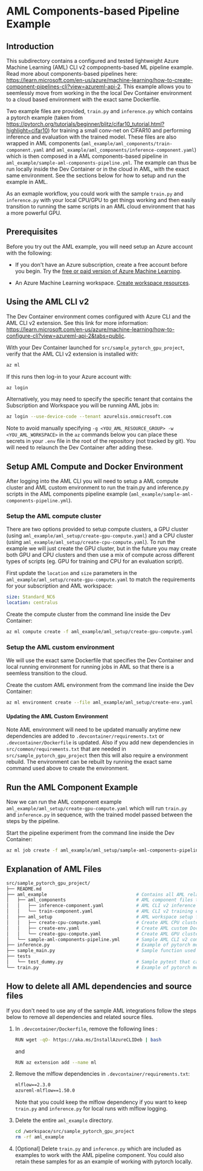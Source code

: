 # AML Components-based Pipeline Example

## Introduction

This subdirectory contains a configured and tested lightweight Azure Machine Learning (AML) CLI v2 compopnents-based ML pipeline example. Read more about components-based pipelines here: <https://learn.microsoft.com/en-us/azure/machine-learning/how-to-create-component-pipelines-cli?view=azureml-api-2>. This example allows you to seemlessly move from working in the the local Dev Container environment to a cloud based environment with the exact same Dockerfile.

Two example files are provided, `train.py` and `inference.py` which contains a pytorch example (taken from <https://pytorch.org/tutorials/beginner/blitz/cifar10_tutorial.html?highlight=cifar10>) for training a small conv-net on CIFAR10 and performing inference and evaluation with the trained model. These files are also wrapped in AML components (`aml_example/aml_components/train-component.yaml` and `aml_example/aml_components/inference-component.yaml`) which is then composed in a AML components-based pipeline in `aml_example/sample-aml-components-pipeline.yml`. The example can thus be run locally inside the Dev Container or in the cloud in AML, with the exact same environment. See the sections below for how to setup and run the example in AML.

As an exmaple workflow, you could work with the sample `train.py` and `inference.py` with your local CPU/GPU to get things working and then easily transition to running the same scripts in an AML cloud environment that has a more powerful GPU.

## Prerequisites

Before you try out the AML example, you will need setup an Azure account with the following:

- If you don't have an Azure subscription, create a free account before you begin. Try the [free or paid version of Azure Machine Learning](https://azure.microsoft.com/free/).

- An Azure Machine Learning workspace. [Create workspace resources](https://learn.microsoft.com/en-us/azure/machine-learning/quickstart-create-resources?view=azureml-api-2).

## Using the AML CLI v2

The Dev Container environment comes configured with Azure CLI and the AML CLI v2 extension. See this link for more information: <https://learn.microsoft.com/en-us/azure/machine-learning/how-to-configure-cli?view=azureml-api-2&tabs=public>. 

With your Dev Container launched for `src/sample_pytorch_gpu_project`, verify that the AML CLI v2 extension is installed with:

```bash
az ml
```

If this runs then log-in to your Azure account with:

```bash
az login
```

Alternatively, you may need to specify the specific tenant that contains the Subscription and Workspace you will be running AML jobs in:

```bash
az login --use-device-code --tenant azurelsis.onmicrosoft.com
```

Note to avoid manually specifying `-g <YOU_AML_RESOURCE_GROUP> -w <YOU_AML_WORKSPACE>` in the `az` commands below you can place these secrets in your `.env` file in the root of the repository (not tracked by git). You will need to relaunch the Dev Container after adding these.

## Setup AML Compute and Docker Environment

After logging into the AML CLI you will need to setup a AML compute cluster and AML custom environment to run the train.py and inference.py scripts in the AML components pipeline example (`aml_example/sample-aml-components-pipeline.yml`).

### Setup the AML compute cluster

There are two options provided to setup compute clusters, a GPU cluster (using `aml_example/aml_setup/create-gpu-compute.yaml`) and a CPU cluster (using `aml_example/aml_setup/create-cpu-compute.yaml`). To run the example we will just create the GPU cluster, but in the future you may create both GPU and CPU clusters and then use a mix of compute across different types of scripts (eg. GPU for training and CPU for an evaluation script).

First update the `location` and `size` parameters in the  `aml_example/aml_setup/create-gpu-compute.yaml` to match the requirements for your subscription and AML workspace:

```yaml
size: Standard_NC6
location: centralus
```

Create the compute cluster from the command line inside the Dev Container:

```bash
az ml compute create -f aml_example/aml_setup/create-gpu-compute.yaml -g <YOU_AML_RESOURCE_GROUP> -w <YOU_AML_WORKSPACE>
```

### Setup the AML custom environment

We will use the exact same Dockerfile that specifies the Dev Container and local running environment for running jobs in AML so that there is a seemless transition to the cloud.

Create the custom AML environment from the command line inside the Dev Container:

```bash
az ml environment create --file aml_example/aml_setup/create-env.yaml -g <YOU_AML_RESOURCE_GROUP> -w <YOU_AML_WORKSPACE>
```

#### **Updating the AML Custom Environment**

Note AML environment will need to be updated manually anytime new dependencies are added to `.devcontainer/requirements.txt` or `.devcontainer/Dockerfile` is updated. Also if you add new dependencies in `src/common/requirements.txt` that are needed in `src/sample_pytorch_gpu_project` then this will also require a environment rebuild. The environment can be rebuilt by running the exact same command used above to create the environment.

## Run the AML Component Example

Now we can run the AML component example `aml_example/aml_setup/create-gpu-compute.yaml` which will run `train.py` and `inference.py` in sequence, with the trained model passed between the steps by the pipeline.

Start the pipeline experiment from the command line inside the Dev Container:

```bash
az ml job create -f aml_example/aml_setup/sample-aml-components-pipeline.yml --web --g <YOU_AML_RESOURCE_GROUP> -w <YOU_AML_WORKSPACE>
```

## Explanation of AML Files

```bash
src/sample_pytorch_gpu_project/
├── README.md
├── aml_example                                 # Contains all AML related files
│   ├── aml_components                          # AML component files that are used in sample-aml-components-pipeline.yml
│   │   ├── inference-component.yaml            # AML CLI v2 inference component that wraps inference.py
│   │   └── train-component.yaml                # AML CLI v2 training component that wraps train.py
│   ├── aml_setup                               # AML workspace setup files
│   │   ├── create-cpu-compute.yaml             # Create AML CPU cluster
│   │   ├── create-env.yaml                     # Create AML custom Docker environment
│   │   └── create-gpu-compute.yaml             # Create AML GPU cluster
│   └── sample-aml-components-pipeline.yml      # Sample AML CLI v2 components pipeline that refers to aml_components/inference-component.yaml and aml_components/train-component.yaml
├── inference.py                                # Example of pytorch model inference (from a trained model from train.py)
├── sample_main.py                              # Sample function used by unit tests
├── tests
│   └── test_dummy.py                           # Sample pytest that calls function from sample_main.py
└── train.py                                    # Example of pytorch model training, can be run locally or in AML job

```

## How to delete all AML dependencies and source files

If you don't need to use any of the sample AML integrations follow the steps below to remove all dependencies and related source files.

1. In `.devcontainer/Dockerfile`, remove the following lines :

    ```bash
    RUN wget -qO- https://aka.ms/InstallAzureCLIDeb | bash
    ```

    and

    ```bash
    RUN az extension add --name ml
    ```

2. Remove the mlflow dependencies in `.devcontainer/requirements.txt`:

    ```txt
    mlflow==2.3.0
    azureml-mlflow==1.50.0
    ```

    Note that you could keep the mlflow dependency if you want to keep `train.py` and `inference.py` for local runs with mlflow logging.

3. Delete the entire `aml_example` directory.

    ```bash
    cd /workspace/src/sample_pytorch_gpu_project
    rm -rf aml_example
    ```

4. [Optional] Delete `train.py` and `inference.py` which are included as examples to work with the AML pipeline component. You could also retain these samples for as an example of working with pytorch locally.
